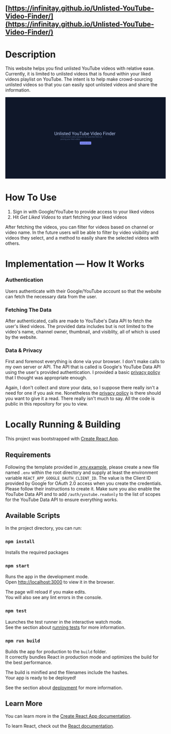 ## **[https://infinitay.github.io/Unlisted-YouTube-Video-Finder/](https://infinitay.github.io/Unlisted-YouTube-Video-Finder/)**

# Description

This website helps you find unlisted YouTube videos with relative ease. Currently, it is limited to unlisted videos that is found within your liked videos playlist on YouTube. The intent is to help make crowd-sourcing unlisted videos so that you can easily spot unlisted videos and share the information.

![](./screenshots/animation.gif)

# How To Use

1. Sign in with Google/YouTube to provide access to your liked videos
2. Hit *Get Liked Videos* to start fetching your liked videos

After fetching the videos, you can filter for videos based on channel or video name. In the future users will be able to filter by video visibility and videos they select, and a method to easily share the selected videos with others.

# Implementation — How It Works

### Authentication

Users authenticate with their Google/YouTube account so that the website can fetch the necessary data from the user.

### Fetching The Data

After authenticated, calls are made to YouTube's Data API to fetch the user's liked videos. The provided data includes but is not limited to the video's name, channel owner, thumbnail, and visiblity, all of which is used by the website.

### Data & Privacy

First and foremost everything is done via your browser. I don't make calls to my own server or API. The API that is called is Google's YouTube Data API using the user's provided authentication. I provided a basic [privacy policy](./PRIVACY_POLICY.md) that I thought was appropriate enough.

Again, I don't collect and store your data, so I suppose there really isn't a need for one if you ask me. Nonetheless the [privacy policy](./PRIVACY_POLICY.md) is there should you want to give it a read. There really isn't much to say. All the code is public in this repository for you to view.

# Locally Running & Building

This project was bootstrapped with [Create React App](https://github.com/facebook/create-react-app).

## Requirements

Following the template provided in [.env.example](./.env.example), please create a new file named `.env` within the root directory and supply at least the environment variable `REACT_APP_GOOGLE_OAUTH_CLIENT_ID`. The value is the Client ID provided by Google for OAuth 2.0 access when you create the credentials. Please follow their instructions to create it. Make sure you also enable the YouTube Data API and to add `/auth/youtube.readonly` to the list of scopes for the YouTube Data API to ensure everything works.

## Available Scripts

In the project directory, you can run:

### `npm install`

Installs the required packages

### `npm start`

Runs the app in the development mode.\
Open [http://localhost:3000](http://localhost:3000) to view it in the browser.

The page will reload if you make edits.\
You will also see any lint errors in the console.

### `npm test`

Launches the test runner in the interactive watch mode.\
See the section about [running tests](https://facebook.github.io/create-react-app/docs/running-tests) for more information.

### `npm run build`

Builds the app for production to the `build` folder.\
It correctly bundles React in production mode and optimizes the build for the best performance.

The build is minified and the filenames include the hashes.\
Your app is ready to be deployed!

See the section about [deployment](https://facebook.github.io/create-react-app/docs/deployment) for more information.

## Learn More

You can learn more in the [Create React App documentation](https://facebook.github.io/create-react-app/docs/getting-started).

To learn React, check out the [React documentation](https://reactjs.org/).
